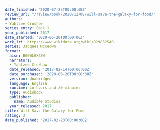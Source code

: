 ```yaml
---
date_finished: '2020-07-25T00:00:00Z'
review_url: "/review/book/2020/12/08/will-save-the-galaxy-for-food/"
authors:
- Yahtzee Croshaw
series_entry: Book 1
year_published: 2017
date_started: '2020-06-20T00:00:00Z'
work_iri: https://www.wikidata.org/wiki/Q29832540
series: Jacques McKeown
format:
  aisn: B06WLGX93W
  narrators:
  - Yahtzee Croshaw
  date_released: '2017-02-14T00:00:00Z'
  date_purchased: '2020-06-20T00:00:00Z'
  version: Unabridged
  language: English
  runtime: 10 hours and 20 minutes
  type: Audiobook
  publisher:
    name: Audible Studios
  year_released: 2017
title: Will Save the Galaxy for Food
rating: 3
date_published: '2017-02-23T00:00:00Z'
---
```


